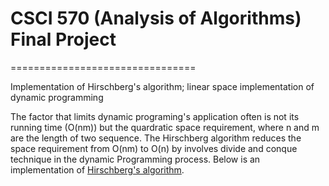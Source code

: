 # CSCI 570 (Analysis of Algorithms) Final Project

================================

Implementation of Hirschberg's algorithm; linear space implementation of dynamic programming


The factor that limits dynamic programing's application often is not its running time (O(nm)) 
but the quardratic space requirement, where n and m are the length of two sequence.
The Hirschberg algorithm reduces the space requirement from O(nm) to O(n) by involves 
divide and conque technique in the dynamic Programming process. Below is an 
implementation of [Hirschberg's algorithm](http://en.wikipedia.org/wiki/Hirschberg's_algorithm).
